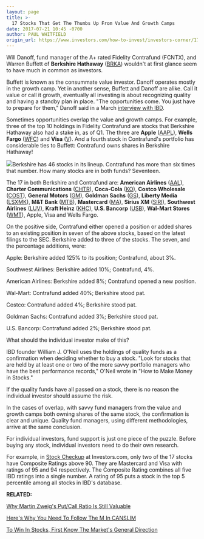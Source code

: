 ```yaml
---
layout: page
title: >-
  17 Stocks That Get The Thumbs Up From Value And Growth Camps
date: 2017-07-21 10:45 -0700
author: PAUL WHITFIELD
origin_url: https://www.investors.com/how-to-invest/investors-corner/17-stocks-that-get-the-thumbs-up-from-value-and-growth-camps
---
```





Will Danoff, fund manager of the A+ rated Fidelity Contrafund (FCNTX), and Warren Buffett of **Berkshire Hathaway** ([BRKA](https://research.investors.com/quote.aspx?symbol=BRKA)) wouldn't at first glance seem to have much in common as investors.









 
 
 Buffett is known as the consummate value investor. Danoff operates mostly in the growth camp. Yet in another sense, Buffett and Danoff are alike. Call it value or call it growth, eventually all investing is about recognizing quality and having a standby plan in place.
"The opportunities come. You just have to prepare for them," Danoff said in a March [interview with IBD](https://www.investors.com/etfs-and-funds/mutual-funds/fidelitys-will-danoff-talks-about-the-super-bowl-and-super-stocks/).


Sometimes opportunities overlap the value and growth camps. For example, three of the top 10 holdings in Fidelity Contrafund are stocks that Berkshire Hathaway also had a stake in, as of Q1. The three are **Apple** ([AAPL](https://research.investors.com/quote.aspx?symbol=AAPL)), **Wells Fargo** ([WFC](https://research.investors.com/quote.aspx?symbol=WFC)) and **Visa** ([V](https://research.investors.com/quote.aspx?symbol=V)). And a fourth stock in Contrafund's portfolio has considerable ties to Buffett: Contrafund owns shares in Berkshire Hathaway!


![](https://www.investors.com/wp-content/uploads/2017/07/IC_chart_072417-300x168.png)Berkshire has 46 stocks in its lineup. Contrafund has more than six times that number. How many stocks are in both funds? Seventeen.


The 17 in both Berkshire and Contrafund are: **American Airlines** ([AAL](https://research.investors.com/quote.aspx?symbol=AAL)), **Charter Communications** ([CHTR](https://research.investors.com/quote.aspx?symbol=CHTR)), **Coca-Cola** ([KO](https://research.investors.com/quote.aspx?symbol=KO)), **Costco Wholesale** ([COST](https://research.investors.com/quote.aspx?symbol=COST)), **General Motors** ([GM](https://research.investors.com/quote.aspx?symbol=GM)), **Goldman Sachs** ([GS](https://research.investors.com/quote.aspx?symbol=GS)), **Liberty Media** ([LSXMK](https://research.investors.com/quote.aspx?symbol=LSXMK)), **M&T Bank** ([MTB](https://research.investors.com/quote.aspx?symbol=MTB)), **Mastercard** ([MA](https://research.investors.com/quote.aspx?symbol=MA)), **Sirius XM** ([SIRI](https://research.investors.com/quote.aspx?symbol=SIRI)), **Southwest Airlines** ([LUV](https://research.investors.com/quote.aspx?symbol=LUV)), **Kraft Heinz** ([KHC](https://research.investors.com/quote.aspx?symbol=KHC)), **U.S. Bancorp** ([USB](https://research.investors.com/quote.aspx?symbol=USB)), **Wal-Mart Stores** ([WMT](https://research.investors.com/quote.aspx?symbol=WMT)), Apple, Visa and Wells Fargo.


On the positive side, Contrafund either opened a position or added shares to an existing position in seven of the above stocks, based on the latest filings to the SEC. Berkshire added to three of the stocks. The seven, and the percentage additions, were:


Apple: Berkshire added 125% to its position; Contrafund, about 3%.


Southwest Airlines: Berkshire added 10%; Contrafund, 4%.


American Airlines: Berkshire added 8%; Contrafund opened a new position.


Wal-Mart: Contrafund added 40%; Berkshire stood pat.


Costco: Contrafund added 4%; Berkshire stood pat.


Goldman Sachs: Contrafund added 3%; Berkshire stood pat.


U.S. Bancorp: Contrafund added 2%; Berkshire stood pat.


What should the individual investor make of this?


IBD founder William J. O'Neil uses the holdings of quality funds as a confirmation when deciding whether to buy a stock. "Look for stocks that are held by at least one or two of the more savvy portfolio managers who have the best performance records," O'Neil wrote in "How to Make Money in Stocks."


If the quality funds have all passed on a stock, there is no reason the individual investor should assume the risk.


In the cases of overlap, with savvy fund managers from the value and growth camps both owning shares of the same stock, the confirmation is clear and unique. Quality fund managers, using different methodologies, arrive at the same conclusion.


For individual investors, fund support is just one piece of the puzzle. Before buying any stock, individual investors need to do their own research.


For example, in [Stock Checkup](http://research.investors.com/stock-checkup/) at Investors.com, only two of the 17 stocks have Composite Ratings above 90. They are Mastercard and Visa with ratings of 95 and 94 respectively. The Composite Rating combines all five IBD ratings into a single number. A rating of 95 puts a stock in the top 5 percentile among all stocks in IBD's database.


**RELATED:**


[Why Martin Zweig's Put/Call Ratio Is Still Valuable](https://www.investors.com/how-to-invest/investors-corner/zweigs-put-call-ratio-still-useful-to-investors/)


[Here's Why You Need To Follow The M In CANSLIM](http://shop.investors.com/offer/splashresponsive.aspx?id=ibd-list-mincanslim&intcode=HPSpotlight_M)


[To Win In Stocks, First Know The Market's General Direction](https://www.investors.com/category/market-trend/the-big-picture/)




